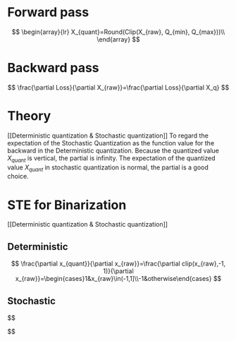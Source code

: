 # Forward pass
$$
\begin{array}{lr}
X_{quant}=Round(Clip(X_{raw}, Q_{min}, Q_{max}))\\
\end{array}
$$
# Backward pass
$$
\frac{\partial Loss}{\partial X_{raw}}=\frac{\partial Loss}{\partial X_q}
$$
# Theory
[[Deterministic quantization & Stochastic quantization]]
To regard the expectation of the Stochastic Quantization as the function value for the backward in the Deterministic quantization.
Because the quantized value $X_{quant}$ is vertical, the partial is infinity.
The expectation of the quantized value $X_{quant}$ in stochastic quantization is normal, the partial is a good choice.

# STE for Binarization

[[Deterministic quantization & Stochastic quantization]]

## Deterministic

$$
\frac{\partial x_{quant}}{\partial x_{raw}}=\frac{\partial clip(x_{raw},-1, 1)}{\partial x_{raw}}=\begin{cases}1&x_{raw}\in(-1,1]\\-1&otherwise\end{cases}
$$

## Stochastic
$$

$$